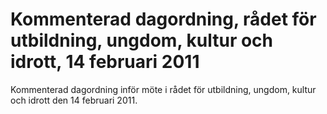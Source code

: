 # Kommenterad dagordning, rådet för utbildning, ungdom, kultur och idrott, 14 februari 2011

Kommenterad dagordning inför möte i rådet för utbildning, ungdom, kultur och idrott den 14 februari 2011\.
